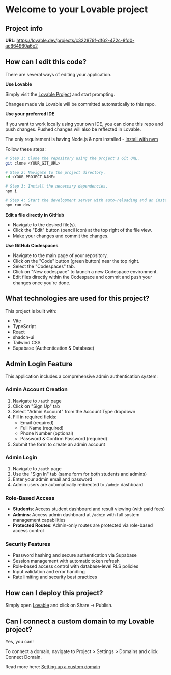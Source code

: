 # Welcome to your Lovable project

## Project info

**URL**: https://lovable.dev/projects/c322879f-df62-472c-8fd0-ae664960a6c2

## How can I edit this code?

There are several ways of editing your application.

**Use Lovable**

Simply visit the [Lovable Project](https://lovable.dev/projects/c322879f-df62-472c-8fd0-ae664960a6c2) and start prompting.

Changes made via Lovable will be committed automatically to this repo.

**Use your preferred IDE**

If you want to work locally using your own IDE, you can clone this repo and push changes. Pushed changes will also be reflected in Lovable.

The only requirement is having Node.js & npm installed - [install with nvm](https://github.com/nvm-sh/nvm#installing-and-updating)

Follow these steps:

```sh
# Step 1: Clone the repository using the project's Git URL.
git clone <YOUR_GIT_URL>

# Step 2: Navigate to the project directory.
cd <YOUR_PROJECT_NAME>

# Step 3: Install the necessary dependencies.
npm i

# Step 4: Start the development server with auto-reloading and an instant preview.
npm run dev
```

**Edit a file directly in GitHub**

- Navigate to the desired file(s).
- Click the "Edit" button (pencil icon) at the top right of the file view.
- Make your changes and commit the changes.

**Use GitHub Codespaces**

- Navigate to the main page of your repository.
- Click on the "Code" button (green button) near the top right.
- Select the "Codespaces" tab.
- Click on "New codespace" to launch a new Codespace environment.
- Edit files directly within the Codespace and commit and push your changes once you're done.

## What technologies are used for this project?

This project is built with:

- Vite
- TypeScript
- React
- shadcn-ui
- Tailwind CSS
- Supabase (Authentication & Database)

## Admin Login Feature

This application includes a comprehensive admin authentication system:

### Admin Account Creation
1. Navigate to `/auth` page
2. Click on "Sign Up" tab
3. Select "Admin Account" from the Account Type dropdown
4. Fill in required fields:
   - Email (required)
   - Full Name (required)
   - Phone Number (optional)
   - Password & Confirm Password (required)
5. Submit the form to create an admin account

### Admin Login
1. Navigate to `/auth` page
2. Use the "Sign In" tab (same form for both students and admins)
3. Enter your admin email and password
4. Admin users are automatically redirected to `/admin` dashboard

### Role-Based Access
- **Students**: Access student dashboard and result viewing (with paid fees)
- **Admins**: Access admin dashboard at `/admin` with full system management capabilities
- **Protected Routes**: Admin-only routes are protected via role-based access control

### Security Features
- Password hashing and secure authentication via Supabase
- Session management with automatic token refresh
- Role-based access control with database-level RLS policies
- Input validation and error handling
- Rate limiting and security best practices

## How can I deploy this project?

Simply open [Lovable](https://lovable.dev/projects/c322879f-df62-472c-8fd0-ae664960a6c2) and click on Share -> Publish.

## Can I connect a custom domain to my Lovable project?

Yes, you can!

To connect a domain, navigate to Project > Settings > Domains and click Connect Domain.

Read more here: [Setting up a custom domain](https://docs.lovable.dev/tips-tricks/custom-domain#step-by-step-guide)
